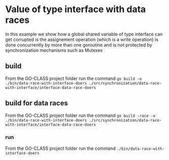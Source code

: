 # Value of type interface with data races

In this example we show how a global shared variable of type interface can get corrupted is the assignement operation (which is a write operation) is done concurrently by more than one goroutine and is not protected by synchronization mechanisms such as Mutexes

## build

From the GO-CLASS project folder run the command
`go build -o ./bin/data-race-with-interface-doers ./src/synchronization/data-race-with-interface/interface-data-race-doers`

## build for data races

From the GO-CLASS project folder run the command
`go build -race -o ./bin/data-race-with-interface-doers ./src/synchronization/data-race-with-interface/interface-data-race-doers`

### run

From the GO-CLASS project folder run the command
`./bin/data-race-with-interface-doers`

